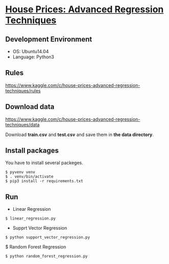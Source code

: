# [House Prices: Advanced Regression Techniques](https://www.kaggle.com/c/house-prices-advanced-regression-techniques)

## Development Environment

* OS: Ubuntu14.04
* Language: Python3

## Rules

https://www.kaggle.com/c/house-prices-advanced-regression-techniques/rules

## Download data

https://www.kaggle.com/c/house-prices-advanced-regression-techniques/data

Download __train.csv__ and __test.csv__ and save them in __the data directory__.

## Install packages

You have to install several packeges.

```
$ pyvenv venv
$ . venv/bin/activate
$ pip3 install -r requirements.txt  
```

## Run

* Linear Regression

```
$ linear_regression.py
```

* Supprt Vector Regression

```
$ python support_vector_regression.py
```

$ Random Forest Regression

```
$ python random_forest_regression.py
```

